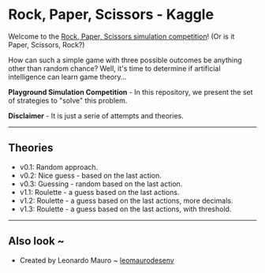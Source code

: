 # Rock, Paper, Scissors - Kaggle

Welcome to the [Rock, Paper, Scissors simulation competition](https://www.kaggle.com/c/rock-paper-scissors/)! (Or is it Paper, Scissors, Rock?)

How can such a simple game with three possible outcomes be anything other than random chance? Well, it's time to determine if artificial intelligence can learn game theory…

**Playground Simulation Competition** - In this repository, we present the set of strategies to "solve" this problem.  

**Disclaimer** - It is just a serie of attempts and theories.  

---
## Theories

- v0.1: Random approach.  
- v0.2: Nice guess - based on the last action.
- v0.3: Guessing - random based on the last action.
- v1.1: Roulette - a guess based on the last actions.
- v1.2: Roulette - a guess based on the last actions, more decimals.
- v1.3: Roulette - a guess based on the last actions, with threshold.

---
## Also look ~

- Created by Leonardo Mauro ~ [leomaurodesenv](https://github.com/leomaurodesenv/)

